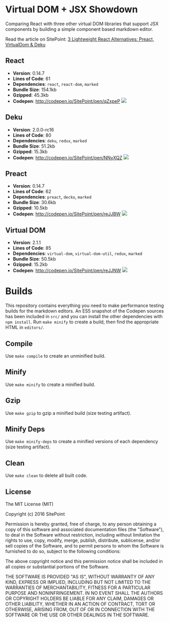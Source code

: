 # Virtual DOM + JSX Showdown

Comparing React with three other virtual DOM libraries that support JSX components by building a simple component based markdown editor.

Read the article on SitePoint: [3 Lightweight React Alternatives: Preact, VirtualDom & Deku](http://www.sitepoint.com/react-alternatives-preact-virtualdom-deku)

## React
* __Version__: 0.14.7
* __Lines of Code__: 61
* __Dependencies__: `react`, `react-dom`, `marked`
* __Bundle Size__: 154.1kb
* __Gzipped__: 45.3kb
* __Codepen__: http://codepen.io/SitePoint/pen/qZxpeP
![](http://dab1nmslvvntp.cloudfront.net/wp-content/uploads/2016/03/1458057687react-flamegraph.png)

## Deku
* __Version__: 2.0.0-rc16
* __Lines of Code__: 80
* __Dependencies__: `deku`, `redux`, `marked`
* __Bundle Size__: 51.2kb
* __Gzipped__: 15.3kb
* __Codepen__: http://codepen.io/SitePoint/pen/NNyXQZ
![](http://dab1nmslvvntp.cloudfront.net/wp-content/uploads/2016/03/1458057722deku-flamegraph.png)

## Preact
* __Version__: 0.14.7
* __Lines of Code__: 62
* __Dependencies__: `preact`, `decko`, `marked`
* __Bundle Size__: 30.6kb
* __Gzipped__: 10.5kb
* __Codepen__: http://codepen.io/SitePoint/pen/reJJBW
![](http://dab1nmslvvntp.cloudfront.net/wp-content/uploads/2016/03/1458057699preact-flamegraph.png)

## Virtual DOM
* __Version__: 2.1.1
* __Lines of Code__: 85
* __Dependencies__: `virtual-dom`, `virtual-dom-util`, `redux`, `marked`
* __Bundle Size__: 50.5kb
* __Gzipped__: 15.2kb
* __Codepen__: http://codepen.io/SitePoint/pen/reJJNW
![](http://dab1nmslvvntp.cloudfront.net/wp-content/uploads/2016/03/1458057712vdom-flamegraph.png)

# Builds
This repository contains everything you need to make performance testing builds for the markdown editors. An ES5 snapshot of the Codepen sources has been included in `src/` and you can install the other dependencies with `npm install`. Run `make minify` to create a build, then find the appropriate HTML in `editors/`.

## Compile
Use `make compile` to create an unminified build.

## Minify
Use `make minify` to create a minified build.

## Gzip
Use `make gzip` to gzip a minified build (size testing artifact).

## Minify Deps
Use `make minify-deps` to create a minified versions of each dependency (size testing artifact).

## Clean
Use `make clean` to delete all built code.

## License

The MIT License (MIT)

Copyright (c) 2016 SitePoint

Permission is hereby granted, free of charge, to any person obtaining a copy of this software and associated documentation files (the "Software"), to deal in the Software without restriction, including without limitation the rights to use, copy, modify, merge, publish, distribute, sublicense, and/or sell copies of the Software, and to permit persons to whom the Software is furnished to do so, subject to the following conditions:

The above copyright notice and this permission notice shall be included in all copies or substantial portions of the Software.

THE SOFTWARE IS PROVIDED "AS IS", WITHOUT WARRANTY OF ANY KIND, EXPRESS OR IMPLIED, INCLUDING BUT NOT LIMITED TO THE WARRANTIES OF MERCHANTABILITY, FITNESS FOR A PARTICULAR PURPOSE AND NONINFRINGEMENT. IN NO EVENT SHALL THE AUTHORS OR COPYRIGHT HOLDERS BE LIABLE FOR ANY CLAIM, DAMAGES OR OTHER LIABILITY, WHETHER IN AN ACTION OF CONTRACT, TORT OR OTHERWISE, ARISING FROM, OUT OF OR IN CONNECTION WITH THE SOFTWARE OR THE USE OR OTHER DEALINGS IN THE SOFTWARE.
